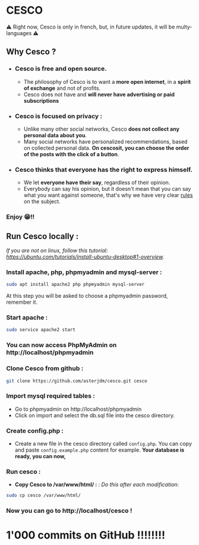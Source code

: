 # CESCO
⚠️ Right now, Cesco is only in french, but, in future updates, it will be multy-languages ⚠️



## Why Cesco ?
* ### Cesco is **free** and **open source**.
  * The philosophy of Cesco is to want a **more open internet**, in a **spirit of exchange** and not of profits.
  * Cesco does not have and **will never have advertising or paid subscriptions**
* ### Cesco is focused on **privacy** : 
  * Unlike many other social networks, Cesco **does not collect any personal data about you**.
  * Many social networks have personalized recommendations, based on collected personal data. **On cescosit, you can choose the order of the posts with the click of a button**.
* ### Cesco thinks that everyone has the right to **express himself**.
  * We let **everyone have their say**, regardless of their opinion.
  * Everybody can say his opinion, but it doesn't mean that you can say what you want against someone, that's why we have very clear [rules](https://rmbi.ch/Cesco/pages/rules.html) on the subject.

### Enjoy 😁!!

## Run Cesco locally :
_If you are not on linux, follow this tutorial:  https://ubuntu.com/tutorials/install-ubuntu-desktop#1-overview._ 
### Install apache, php, phpmyadmin and mysql-server :
```bash
sudo apt install apache2 php phpmyadmin mysql-server
```
At this step you will be asked to choose a phpmyadmin password, remember it.
### Start apache :
```bash
sudo service apache2 start
```

### You can now access PhpMyAdmin on http://localhost/phpmyadmin

### Clone Cesco from github :
```bash
git clone https://github.com/asterjdm/cesco.git cesco
```
### Import mysql required tables :
- Go to phpmyadmin on http://localhost/phpmyadmin
- Click on import and select the db.sql file into the cesco directory.
### Create config.php :
- Create a new file in the cesco directory called `config.php`. You can copy and paste `config.example.php` content for example.
__Your database is ready, you can now,__

### Run cesco :
- __Copy Cesco to /var/www/html/ :__ :
_Do this after each modification_:
```bash
sudo cp cesco /var/www/html/
```
### Now you can go to http://localhost/cesco !

# __1'000__ commits on GitHub !!!!!!!!